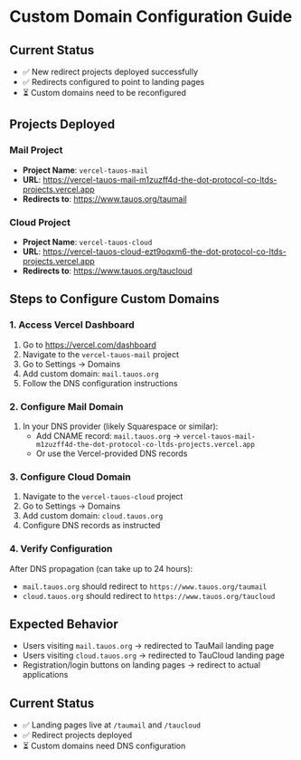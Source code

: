 # Custom Domain Configuration Guide

## Current Status
- ✅ New redirect projects deployed successfully
- ✅ Redirects configured to point to landing pages
- ⏳ Custom domains need to be reconfigured

## Projects Deployed

### Mail Project
- **Project Name**: `vercel-tauos-mail`
- **URL**: https://vercel-tauos-mail-m1zuzff4d-the-dot-protocol-co-ltds-projects.vercel.app
- **Redirects to**: https://www.tauos.org/taumail

### Cloud Project  
- **Project Name**: `vercel-tauos-cloud`
- **URL**: https://vercel-tauos-cloud-ezt9oqxm6-the-dot-protocol-co-ltds-projects.vercel.app
- **Redirects to**: https://www.tauos.org/taucloud

## Steps to Configure Custom Domains

### 1. Access Vercel Dashboard
1. Go to https://vercel.com/dashboard
2. Navigate to the `vercel-tauos-mail` project
3. Go to Settings → Domains
4. Add custom domain: `mail.tauos.org`
5. Follow the DNS configuration instructions

### 2. Configure Mail Domain
1. In your DNS provider (likely Squarespace or similar):
   - Add CNAME record: `mail.tauos.org` → `vercel-tauos-mail-m1zuzff4d-the-dot-protocol-co-ltds-projects.vercel.app`
   - Or use the Vercel-provided DNS records

### 3. Configure Cloud Domain
1. Navigate to the `vercel-tauos-cloud` project
2. Go to Settings → Domains
3. Add custom domain: `cloud.tauos.org`
4. Configure DNS records as instructed

### 4. Verify Configuration
After DNS propagation (can take up to 24 hours):
- `mail.tauos.org` should redirect to `https://www.tauos.org/taumail`
- `cloud.tauos.org` should redirect to `https://www.tauos.org/taucloud`

## Expected Behavior
- Users visiting `mail.tauos.org` → redirected to TauMail landing page
- Users visiting `cloud.tauos.org` → redirected to TauCloud landing page
- Registration/login buttons on landing pages → redirect to actual applications

## Current Status
- ✅ Landing pages live at `/taumail` and `/taucloud`
- ✅ Redirect projects deployed
- ⏳ Custom domains need DNS configuration 